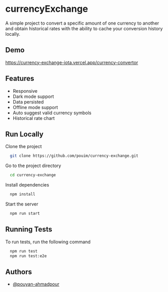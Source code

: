 
# currencyExchange

A simple project to convert a specific amount of one currency to another and obtain historical rates with the ability to cache your conversion history locally.


## Demo

https://currency-exchange-iota.vercel.app/currency-convertor


## Features

- Responsive
- Dark mode support
- Data persisted
- Offline mode support
- Auto suggest valid currency symbols
- Historical rate chart


## Run Locally

Clone the project

```bash
  git clone https://github.com/pouim/currency-exchange.git
```

Go to the project directory

```bash
  cd currency-exchange
```

Install dependencies

```bash
  npm install
```

Start the server

```bash
  npm run start
```


## Running Tests

To run tests, run the following command

```bash
  npm run test
  npm run test:e2e
```


## Authors

- [@pouyan-ahmadpour](https://www.linkedin.com/in/pouyan-ahmadpour/)

